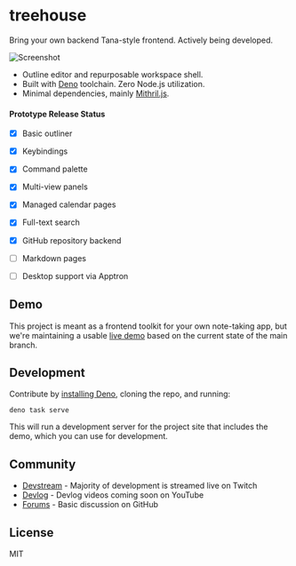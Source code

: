# treehouse

Bring your own backend Tana-style frontend. Actively being developed.

![Screenshot](https://treehouse.sh/photos/screenshot-small.png)

* Outline editor and repurposable workspace shell.
* Built with [Deno](https://deno.land/) toolchain. Zero Node.js utilization.
* Minimal dependencies, mainly [Mithril.js](https://mithril.js.org/).

#### Prototype Release Status

* [x] Basic outliner
* [x] Keybindings
* [x] Command palette
* [x] Multi-view panels
* [x] Managed calendar pages
* [x] Full-text search
* [x] GitHub repository backend
* [ ] Markdown pages
* [ ] Desktop support via Apptron


## Demo

This project is meant as a frontend toolkit for your own note-taking app,
but we're maintaining a usable [live demo](https://treehouse.sh/demo/) 
based on the current state of the main branch.

## Development

Contribute by [installing Deno](https://deno.land/manual@v1.30.0/getting_started/installation), 
cloning the repo, and running:

```
deno task serve
```

This will run a development server for the project site that includes the
demo, which you can use for development.

## Community

* [Devstream](https://www.twitch.tv/progrium) - Majority of development is streamed live on Twitch
* [Devlog](https://www.youtube.com/c/progrium) - Devlog videos coming soon on YouTube
* [Forums](https://github.com/treehousedev/treehouse/discussions) - Basic discussion on GitHub

## License

MIT